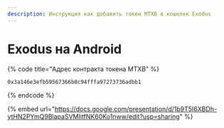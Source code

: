 ```yaml
---
description: Инструкция как добавить токен MTXB в кошелек Exodus
---
```


# Exodus на Android

{% code title="Адрес контракта токена MTXB" %}
```
0x3a146e3efb59567366b0c94fffa97273736adbb1
```
{% endcode %}

{% embed url="https://docs.google.com/presentation/d/1b9T5I6XBDh-ytHN2PYmQ9BlapaSVMIitfNK60Ko1nww/edit?usp=sharing" %}

